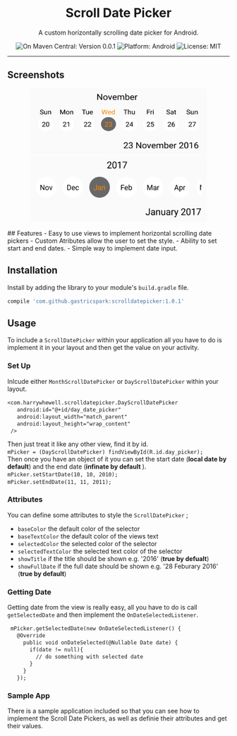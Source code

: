 <h1 align="center"> Scroll Date Picker </h1>
<p align="center">
  A custom horizontally scrolling date picker for Android.
</p>
<p align="center">
  <img src="https://img.shields.io/badge/maven--central-v0.0.1-blue.svg" alt="On Maven Central: Version 0.0.1">
  <img src="https://img.shields.io/badge/platform-android-brightgreen.svg" alt="Platform: Android">
  <img src="https://img.shields.io/badge/license-MIT-lightgrey.svg" alt="License: MIT">
</p>

---
## Screenshots
<p align="center">
  <img src="web/dayScreenShot.png" height="150" width="400" alt="DayScrollDatePicker">
  <img src="web/monthScreenShot.png" height="150" width="400"  alt="MonthScrollDatePicker">
</p>
## Features
- Easy to use views to implement horizontal scrolling date pickers
- Custom Atributes allow the user to set the style.
- Ability to set start and end dates.
- Simple way to implement date input.

## Installation
Install by adding the library to your module's `build.gradle` file.
``` gradle
compile 'com.github.gastricspark:scrolldatepicker:1.0.1'
```

## Usage
 To include a `ScrollDatePicker` within your application all you have to do is implement it in your layout
 and then get the value on your activity.
 
### Set Up
 Inlcude either `MonthScrollDatePicker` or `DayScrollDatePicker` within your layout.
 ``` 
 <com.harrywhewell.scrolldatepicker.DayScrollDatePicker
    android:id="@+id/day_date_picker"
    android:layout_width="match_parent"
    android:layout_height="wrap_content"
  />
 ```
  Then just treat it like any other view, find it by id. <br>
  ` mPicker = (DayScrollDatePicker) findViewById(R.id.day_picker); ` <br>
  Then once you have an object of it you can set the start date (<b>local date by default</b>)
  and the end date (<b>infinate by default </b>). <br>
  ` mPicker.setStartDate(10, 10, 2010); ` <br>
  ` mPicker.setEndDate(11, 11, 2011); `
  
### Attributes
 You can define some attributes to style the `ScrollDatePicker` ;
 - `baseColor` the default color of the selector
 - `baseTextColor` the default color of the views text
 - `selectedColor` the selected color of the selector
 - `selectedTextColor` the selected text color of the selector
 - `showTitle` if the title should be shown e.g. '2016' (<b>true by defualt</b>)
 - `showFullDate` if the full date should be shown e.g. '28 Feburary 2016' (<b>true by default</b>)
 
### Getting Date
 Getting date from the view is really easy, all you have to do is call `getSelectedDate`
 and then implement the `OnDateSelectedListener`.
 ```
  mPicker.getSelectedDate(new OnDateSelectedListener() {
    @Override
      public void onDateSelected(@Nullable Date date) {
        if(date != null){
          // do something with selected date
        }
      }
    });
 ```
### Sample App
There is a sample application included so that you can see how to implement the Scroll Date Pickers, as well as definie their
attributes and get their values.
